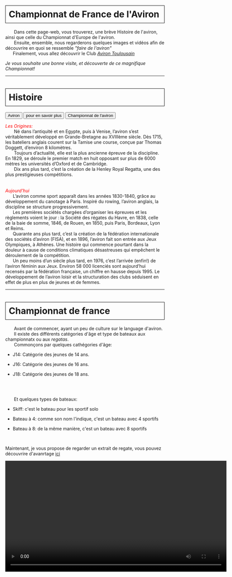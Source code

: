 <html>
 <head>
    <meta charset="utf-8"/>
    <link href="style.css" rel="stylesheet" type="text/css"/>
     <link rel="stylesheet" href="https://www.w3schools.com/w3css/4/w3.css" />
 </head>
 <body>
  <h1 id="h1" style="border: 1px solid black; padding: 10px;"><b>Championnat de France de l'Aviron</b></h1>
  <p id="p1">&nbsp;&nbsp;&nbsp;&nbsp;&nbsp;&nbsp; Dans cette page-web, vous trouverez, une brève Histoire de l'aviron, ainsi que celle du Championnat d'Europe de l'aviron. 
  <br>&nbsp;&nbsp;&nbsp;&nbsp;&nbsp;&nbsp; Ensuite, ensemble, nous regarderons quelques images et vidéos afin de découvrire en quoi se ressemble <i>"faire de l'aviron"</i>
  <br>&nbsp;&nbsp;&nbsp;&nbsp;&nbsp;&nbsp;Finalement, vous allez découvrir le Club <i><a href="https://aviron-toulousain.assoconnect.com/page/1093325-presentation">Aviron Toulousain</a></i></P>
  <p id="p2" style="align:right;"> <i> Je vous souhaite une bonne visite, et découverte de ce magnifique Championnat!</i></p>
  <hr>

 <div class="w3-container">
  <div class="w3-padding">   <h1 id="h2" style="border: 1px solid black; padding: 10px;"><b>Histoire</b></h1></div>

  <div class="w3-bar w3-black">
    <button class="w3-bar-item w3-button tablink w3-red" onclick="openCity(event,'1')">Aviron</button>
    <button class="w3-bar-item w3-button tablink" onclick="openCity(event,'3')">pour en savoir plus</button>
    <button class="w3-bar-item w3-button tablink" onclick="openCity(event,'2')">Championnat de l'aviron</button>
 </div>  
  
  <div id="1" class="w3-container w3-border city">
   <p id="p2"><i style="color:red;">Les Origines:</i>
   <br>&nbsp;&nbsp;&nbsp;&nbsp;&nbsp;&nbsp; Né dans l’antiquité et en Egypte, puis à Venise, l’aviron s’est véritablement développé en  Grande-Bretagne au XVIIIème siècle. Dès 1715, les bateliers anglais courent sur la Tamise une course, conçue par Thomas Doggett, d’environ 8 kilomètres.
   <br>&nbsp;&nbsp;&nbsp;&nbsp;&nbsp;&nbsp;  Toujours d’actualité, elle est la plus ancienne épreuve de la discipline. En 1829, se déroule le premier match en huit opposant sur plus de 6000 mètres les universités d’Oxford et de Cambridge.
   <br>&nbsp;&nbsp;&nbsp;&nbsp;&nbsp;&nbsp; Dix ans plus tard, c’est la création de la Henley Royal Regatta, une des plus prestigieuses compétitions.<br>   
   <br><br><i style="color:red;">Aujourd’hui</i>
   <br>&nbsp;&nbsp;&nbsp;&nbsp;&nbsp;&nbsp;L’aviron comme sport apparaît dans les années 1830-1840, grâce au développement du canotage à Paris. Inspiré du rowing, l’aviron anglais, la discipline se structure progressivement.
   <br>&nbsp;&nbsp;&nbsp;&nbsp;&nbsp;&nbsp;Les premières sociétés chargées d’organiser les épreuves et les règlements voient le jour : la Société des régates du Havre, en 1838, celle de la baie de somme, 1846, de Rouen, en 1850, puis Paris, Bordeaux, Lyon et Reims.
   <br>&nbsp;&nbsp;&nbsp;&nbsp;&nbsp;&nbsp;Quarante ans plus tard, c’est la création de la fédération internationale des sociétés d’aviron (FISA), et en 1896, l’aviron fait son entrée aux Jeux Olympiques, à Athènes. Une histoire qui commence pourtant dans la douleur à cause de conditions climatiques désastreuses qui empêchent le déroulement de la compétition.
   <br>&nbsp;&nbsp;&nbsp;&nbsp;&nbsp;&nbsp;Un peu moins d’un siècle plus tard, en 1976, c’est l’arrivée (enfin!) de l’aviron féminin aux Jeux. Environ 58 000 licenciés sont aujourd’hui recensés par la fédération française, un chiffre en hausse depuis 1995. Le développement de l’aviron loisir et la structuration des clubs séduisent en effet de plus en plus de jeunes et de femmes.
   </P>
 
  </div>
  <div id="3" class="w3-container w3-border city" style="display:none">
  <p id="p2">Pour avoir d'information vous pouver consulter <a href="https://www.snenghien.com/histoire-et-technique-de-laviron/">ici (S.N.E)</a> ou <a href="https://fr.wikipedia.org/wiki/Aviron_(sport)">ici (wikipédia)</a>.<br> Vous pouvez également visiter le site internet de <a href="https://www.ffaviron.fr/ffa/ambitions/notre-histoire">Fédération Française d'Aviron (FFA)</a></p>
   <embed type="application/pdf" src="images\1.pdf" width="800" height="500" />
  </div>


  <div id="2" class="w3-container w3-border city" style="display:none">
   <p id="p2">&nbsp;&nbsp;&nbsp;&nbsp;&nbsp;&nbsp; <b>Les championnats d'Europe</b> de 1893 à 1973 ont la particularité d'être ouverts aux rameurs d'autres continents. Au congrès annuel de la Fédération internationale des sociétés d'aviron (FISA) d'octobre 1974, il est décidé de la suppression des championnats d'Europe, supplantés par les Championnats du monde hors année olympique ; les autres compétitions continentales (compétitions panaméricaines, asiatiques et africaines) peuvent être conservées mais sont réservés désormais aux rameurs des continents concernés.
   <br><br>&nbsp;&nbsp;&nbsp;&nbsp;&nbsp;&nbsp;La compétition est recréée en 2007.
   <br><br>&nbsp;&nbsp;&nbsp;&nbsp;&nbsp;&nbsp;L'édition 2020, initialement prévue du 5 au 7 juin à Poznań (Pologne) est reportée, en raison de la pandémie de Covid-19. Elle se déroule finalement du 9 au 11 octobre, dans la même ville.
   <br><br>Pour savoir l'histoire de Championnat de France de l'aviron, je vous invite consulter le site internet de <a href="https://www.ffaviron.fr/ffa/ambitions/notre-histoire">Fédération Française d'Aviron (FFA)</a></p>
  </div>
  

  <hr>
 <h1 id="h2" style="border: 1px solid black; padding: 10px;"><b>Championnat de france</b></h1>
 <p id="p2">&nbsp;&nbsp;&nbsp;&nbsp;&nbsp;&nbsp; Avant de commencer, ayant un peu de culture sur le language d'aviron. 
 <br>&nbsp;&nbsp;&nbsp;&nbsp;&nbsp;&nbsp; Il existe des différents catégories d'âge et type de bateaux aux championnatx ou aux <i>regatas</i>.
 <br>&nbsp;&nbsp;&nbsp;&nbsp;&nbsp;&nbsp; Commonçons par quelques cathégories d'âge:</p>
 <ul>
    <li><p id="p2">J14: Catégorie des jeunes de 14 ans.</p> </li>
    <li><p id="p2">J16: Catégorie des jeunes de 16 ans.</p> </li>
    <li><p id="p2">J18: Catégorie des jeunes de 18 ans. </p></li>
 </ul>
 <br><br><p id="p2">&nbsp;&nbsp;&nbsp;&nbsp;&nbsp;&nbsp; Et quelques types de bateaux:</p>
 <ul>
 <li><p id="p2">Skiff: c'est le bateau pour les sportif solo</p></li>
 <li><p id="p2">Bateau à 4: comme son nom l'indique, c'est un bateau avec 4 sportifs</p></li>
 <li><p id="p2">Bateau à 8: de la même manière, c'est un bateau avec 8 sportifs</p></li>
 </ul>
 <br> <p id="p2">Maintenant, je vous propose de regarder un extrait de regate, vous pouvez découvrire d'avanrtage <a href="https://www.youtube.com/channel/UCJPH_GJsWYJhQhwg2JHjT5A">ici</a> </p>

 <video src="images/1.mp4" width="700" controls=""/>
 </body>
 
 <hr>
<h1 id="h2" style="border: 1px solid black; padding: 10px;"><b>Championnat de france</b></h1>
  
  <img src=images/2.png>
  <p id="p2">&nbsp;&nbsp;&nbsp;&nbsp;&nbsp;&nbsp; Aviron Toulousain, est un club d'aviron à Tolouse, à côté du State de Touloue. La particularité de ce club, déjà c'est le club de on frère, et la deuxième raison de mon choix, leur niveau élevé, en club, ils étaient champion de France de Championnat de France l'aviron en 2023, et vise-champion de celui de 2024 (évidement pas dans tout les épreuves, mais oui pour les epreuves que mon frères a participé). 
  <br><br>Ainsi, je vous laisse découvrire certaines des images qui sont juste en-dessous, et je vous propose d'aller voir leur site internet, et découvrire d'avantage leur galerie, <a href="https://aviron-toulousain.assoconnect.com/galleries/48391-championnats-de-france-bateaux-courts-2024?header=%2Fpage%2F2744098-cazaubon-bateaux-courts-2024">ici</a></p>
  <img src=images/3.png>
  <img src=images/8.png>






 
 <script>
 function openCity(evt, cityName) {
  var i, x, tablinks;
  x = document.getElementsByClassName("city");
  for (i = 0; i < x.length; i++) {
    x[i].style.display = "none";
  }
  tablinks = document.getElementsByClassName("tablink");
  for (i = 0; i < x.length; i++) {
    tablinks[i].className = tablinks[i].className.replace(" w3-red", "");
  }
  document.getElementById(cityName).style.display = "block";
  evt.currentTarget.className += " w3-red";
 }
 </script>
 </body>
</html>